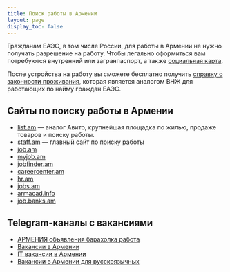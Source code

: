 ```yaml
---
title: Поиск работы в Армении
layout: page
display_toc: false
---
```


Гражданам ЕАЭС, в том числе России, для работы в Армении не нужно получать разрешение на работу. Чтобы
легально оформиться вам потребуются внутренний или загранпаспорт, а также [социальная карта](../documents/social-number.md).

После устройства на работу вы сможете бесплатно получить [справку о законности проживания](../documents/eaeu-cert.md),
которая является аналогом ВНЖ для работающих по найму граждан ЕАЭС.

## Сайты по поиску работы в Армении

- [list.am](https://list.am/) — аналог Авито, крупнейшая площадка по жилью, продаже товаров и поиску работы.
- [staff.am](https://staff.am) — главный сайт по поиску работы
- [job.am](https://job.am)
- [myjob.am](https://myjob.am)
- [jobfinder.am](https://jobfinder.am)
- [careercenter.am](https://careercenter.am)
- [hr.am](http://hr.am)
- [jobs.am](https://jobs.am)
- [armacad.info](https://www.armacad.info/jobs/vacancies)
- [job.banks.am](https://job.banks.am/am)

## Telegram-каналы с вакансиями

- [АРМЕНИЯ объявления барахолка работа](https://t.me/armeniya_avito)
- [Вакансии в Армении](https://t.me/rabotavarmenii)
- [IT вакансии в Армении](https://t.me/itjobsinam)
- [Вакансии в Армении для русскоязычных](https://t.me/ThereAreWorksInArmenia)
